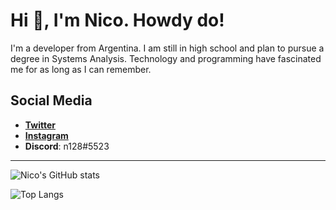 # Hi 👋, I'm Nico. Howdy do!
I'm a developer from Argentina. I am still in high school and plan to pursue a degree in Systems Analysis. Technology and programming have fascinated me for as long as I can remember.

## Social Media

* [**Twitter**](https://twitter.com/nicolito128)
* [**Instagram**](https://www.instagram.com/nicolito.serna/)
* **Discord**: n128#5523

--------------------------------------------------------
![Nico's GitHub stats](https://github-readme-stats.vercel.app/api?username=nicolito128&hide=contribs&show_icons=true&theme=vue&count_private=true)
 
![Top Langs](https://github-readme-stats.vercel.app/api/top-langs/?username=nicolito128&theme=vue&layout=compact)
